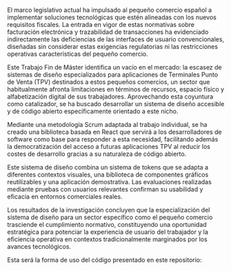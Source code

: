 El marco legislativo actual ha impulsado al pequeño comercio español a implementar soluciones tecnológicas que estén alineadas con los nuevos requisitos fiscales. La entrada en vigor de estas normativas sobre facturación electrónica y trazabilidad de transacciones ha evidenciado indirectamente las deficiencias de las interfaces de usuario convencionales, diseñadas sin considerar estas exigencias regulatorias ni las restricciones operativas características del pequeño comercio.

Este Trabajo Fin de Máster identifica un vacío en el mercado: la escasez de sistemas de diseño especializados para aplicaciones de Terminales Punto de Venta (TPV) destinados a estos pequeños comercios, un sector que habitualmente afronta limitaciones en términos de recursos, espacio físico y alfabetización digital de sus trabajadores. Aprovechando esta coyuntura como catalizador, se ha buscado desarrollar un sistema de diseño accesible y de código abierto específicamente orientado a este nicho.

Mediante una metodología Scrum adaptada al trabajo individual, se ha creado una biblioteca basada en React que servirá a los desarrolladores de software como base para responder a esta necesidad, facilitando además la democratización del acceso a futuras aplicaciones TPV al reducir los costes de desarrollo gracias a su naturaleza de código abierto.

Este sistema de diseño combina un sistema de tokens que se adapta a diferentes contextos visuales, una biblioteca de componentes gráficos reutilizables y una aplicación demostrativa. Las evaluaciones realizadas mediante pruebas con usuarios relevantes confirman su usabilidad y eficacia en entornos comerciales reales.

Los resultados de la investigación concluyen que la especialización del sistema de diseño para un sector específico como el pequeño comercio trasciende el cumplimiento normativo, constituyendo una oportunidad estratégica para potenciar la experiencia de usuario del trabajador y la eficiencia operativa en contextos tradicionalmente marginados por los avances tecnológicos.



Esta será la forma de uso del código presentado en este repositorio: